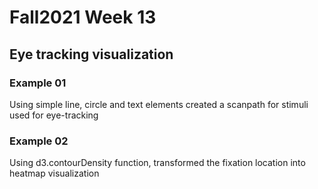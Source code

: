 # Fall2021 Week 13
## Eye tracking visualization

### Example 01
Using simple line, circle and text elements created a scanpath for stimuli used for eye-tracking

### Example 02
Using d3.contourDensity function, transformed the fixation location into heatmap visualization